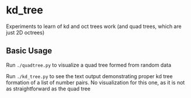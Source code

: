 # kd_tree

Experiments to learn of kd and oct trees work (and quad trees, which are just 2D octrees)

## Basic Usage

Run `./quadtree.py` to visualize a quad tree formed from random data

Run `./kd_tree.py` to see the text output demonstrating proper kd tree formation of a list of number pairs. No visualization for this one, as it is not as straightforward as the quad tree
